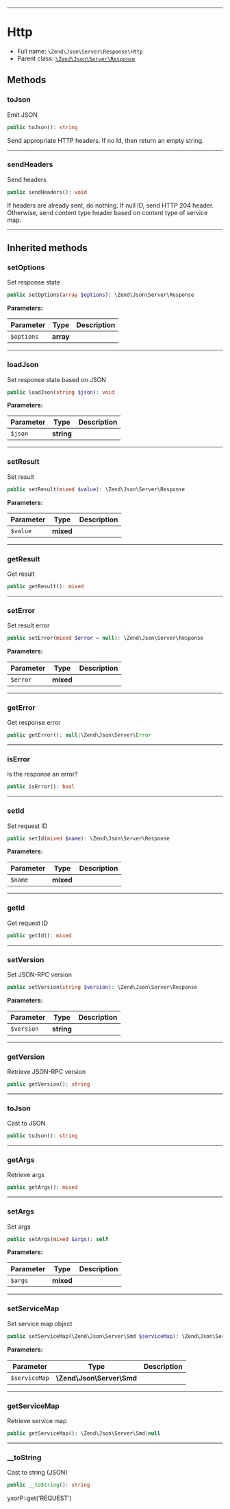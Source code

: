 ***

# Http

* Full name: `\Zend\Json\Server\Response\Http`
* Parent class: [`\Zend\Json\Server\Response`](../Response.md)

## Methods

### toJson

Emit JSON

```php
public toJson(): string
```

Send appropriate HTTP headers. If no Id, then return an empty string.









***

### sendHeaders

Send headers

```php
public sendHeaders(): void
```

If headers are already sent, do nothing. If null ID, send HTTP 204 header. Otherwise, send content type header based on
content type of service map.









***

## Inherited methods

### setOptions

Set response state

```php
public setOptions(array $options): \Zend\Json\Server\Response
```

**Parameters:**

| Parameter | Type | Description |
|-----------|------|-------------|
| `$options` | **array** |  |

***

### loadJson

Set response state based on JSON

```php
public loadJson(string $json): void
```

**Parameters:**

| Parameter | Type | Description |
|-----------|------|-------------|
| `$json` | **string** |  |

***

### setResult

Set result

```php
public setResult(mixed $value): \Zend\Json\Server\Response
```

**Parameters:**

| Parameter | Type | Description |
|-----------|------|-------------|
| `$value` | **mixed** |  |

***

### getResult

Get result

```php
public getResult(): mixed
```

***

### setError

Set result error

```php
public setError(mixed $error = null): \Zend\Json\Server\Response
```

**Parameters:**

| Parameter | Type | Description |
|-----------|------|-------------|
| `$error` | **mixed** |  |

***

### getError

Get response error

```php
public getError(): null|\Zend\Json\Server\Error
```

***

### isError

Is the response an error?

```php
public isError(): bool
```

***

### setId

Set request ID

```php
public setId(mixed $name): \Zend\Json\Server\Response
```

**Parameters:**

| Parameter | Type | Description |
|-----------|------|-------------|
| `$name` | **mixed** |  |

***

### getId

Get request ID

```php
public getId(): mixed
```

***

### setVersion

Set JSON-RPC version

```php
public setVersion(string $version): \Zend\Json\Server\Response
```

**Parameters:**

| Parameter | Type | Description |
|-----------|------|-------------|
| `$version` | **string** |  |

***

### getVersion

Retrieve JSON-RPC version

```php
public getVersion(): string
```

***

### toJson

Cast to JSON

```php
public toJson(): string
```

***

### getArgs

Retrieve args

```php
public getArgs(): mixed
```

***

### setArgs

Set args

```php
public setArgs(mixed $args): self
```

**Parameters:**

| Parameter | Type | Description |
|-----------|------|-------------|
| `$args` | **mixed** |  |

***

### setServiceMap

Set service map object

```php
public setServiceMap(\Zend\Json\Server\Smd $serviceMap): \Zend\Json\Server\Response
```

**Parameters:**

| Parameter | Type | Description |
|-----------|------|-------------|
| `$serviceMap` | **\Zend\Json\Server\Smd** |  |

***

### getServiceMap

Retrieve service map

```php
public getServiceMap(): \Zend\Json\Server\Smd|null
```

***

### __toString

Cast to string (JSON)

```php
public __toString(): string
```

yxorP::get('REQUEST')
